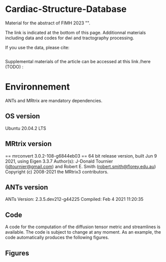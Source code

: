# Cardiac-Structure-Database

Material for the abstract of FIMH 2023 "". 

The link is indicated at the bottom of this page. Additionnal materials including data and codes for dwi and tractography processing. 

If you use the data, please cite: 

```

```

Supplemental materials of the article can be accessed at this link /here (TODO) : 

# Environnement

ANTs and MRtrix are mandatory dependencies. 

## OS version

Ubuntu 20.04.2 LTS
 
## MRtrix version
== mrconvert 3.0.2-108-g6844eb03 ==
64 bit release version, built Jun  9 2021, using Eigen 3.3.7
Author(s): J-Donald Tournier (jdtournier@gmail.com) and Robert E. Smith (robert.smith@florey.edu.au)
Copyright (c) 2008-2021 the MRtrix3 contributors.

## ANTs version
ANTs Version: 2.3.5.dev212-g44225
Compiled: Feb  4 2021 11:20:35

## Code 

A code for the computation of the diffusion tensor metric and streamlines is available. The code is subject to change at any moment. 
As an example, the code automatically produces the following figures. 

## Figures






